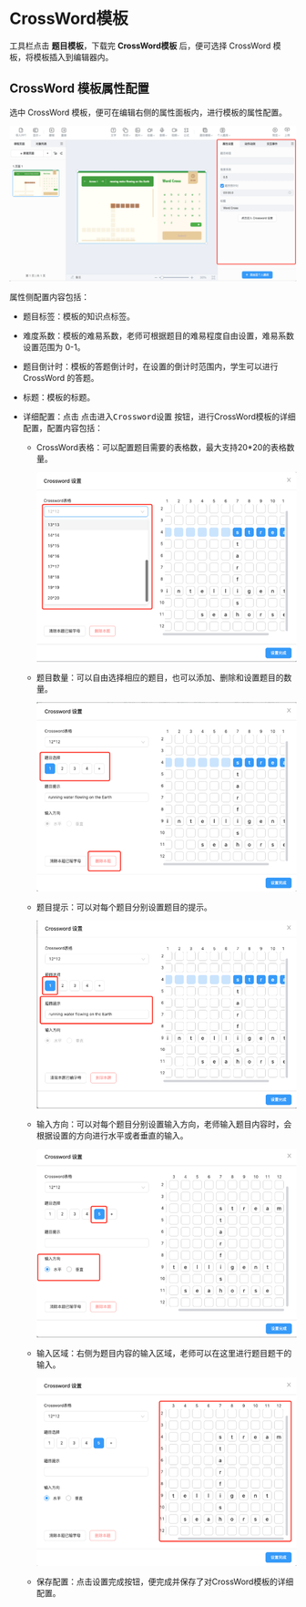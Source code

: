 # CrossWord模板

工具栏点击 **题目模板**，下载完 **CrossWord模板** 后，便可选择 CrossWord 模板，将模板插入到编辑器内。

## CrossWord 模板属性配置

选中 CrossWord 模板，便可在编辑右侧的属性面板内，进行模板的属性配置。

![Crossword](img/Crossword.png)

属性侧配置内容包括：

- 题目标签：模板的知识点标签。

- 难度系数：模板的难易系数，老师可根据题目的难易程度自由设置，难易系数设置范围为 0-1。

- 题目倒计时：模板的答题倒计时，在设置的倒计时范围内，学生可以进行 CrossWord 的答题。

- 标题：模板的标题。

- 详细配置：点击 <kbd>点击进入Crossword设置</kbd> 按钮，进行CrossWord模板的详细配置，配置内容包括：

    - CrossWord表格：可以配置题目需要的表格数，最大支持20*20的表格数量。

        ![表格](img/table.png)

    - 题目数量：可以自由选择相应的题目，也可以添加、删除和设置题目的数量。

        ![题目选择](img/question.png)

    - 题目提示：可以对每个题目分别设置题目的提示。

        ![提示](img/tip.png)

    - 输入方向：可以对每个题目分别设置输入方向，老师输入题目内容时，会根据设置的方向进行水平或者垂直的输入。

        ![方向](img/direction.png)

    - 输入区域：右侧为题目内容的输入区域，老师可以在这里进行题目题干的输入。

        ![输入区域](img/input.png)

    - 保存配置：点击<kbd>设置完成</kbd>按钮，便完成并保存了对CrossWord模板的详细配置。
